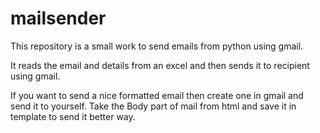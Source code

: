 # mailsender
This repository is a small work to send emails from python using gmail.

It reads the email and details from an excel and then sends it to recipient using gmail.

If you want to send a nice formatted email then create one in gmail and send it to yourself.
Take the Body part of mail from html and save it in template to send it better way.
